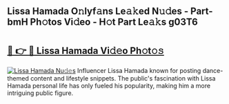 ## Lissa Hamada O𝚗lyf𝚊ns Le𝚊𝚔ed N𝚞𝚍es - Part-bmH Ph𝚘tos Vi𝚍eo - H𝚘t Part Le𝚊𝚔s g03T6

# <h2><a href="http://hf50zo.feru.top/?c=Lissa+Hamada">🔗 👉 🔴 Lissa Hamada Vi𝚍𝚎o Ph𝚘t𝚘𝚜</a></h2>

[![Lissa Hamada Nu𝚍𝚎s](https://i.imgur.com/0TWrTi3.gif)](http://hf50zo.feru.top/?c=Lissa+Hamada)
Influencer Lissa Hamada known for posting dance-themed content and lifestyle snippets. The public's fascination with Lissa Hamada personal life has only fueled his popularity, making him a more intriguing public figure. 
